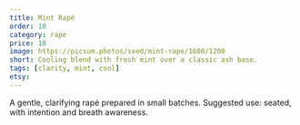 ```yaml
---
title: Mint Rapé
order: 10
category: rape
price: 18
image: https://picsum.photos/seed/mint-rape/1600/1200
short: Cooling blend with fresh mint over a classic ash base.
tags: [clarity, mint, cool]
etsy:
---
```


A gentle, clarifying rapé prepared in small batches. Suggested use: seated, with intention and breath awareness.
